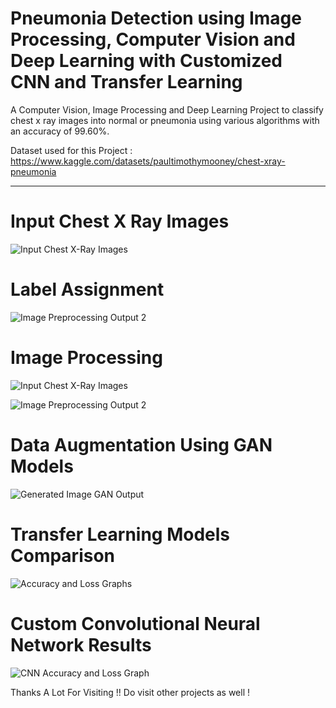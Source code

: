 # Pneumonia Detection using Image Processing, Computer Vision and Deep Learning with Customized CNN and Transfer Learning
A Computer Vision, Image Processing and Deep Learning Project to classify chest x ray images into normal or pneumonia using various algorithms with an accuracy of 99.60%.

Dataset used for this Project : https://www.kaggle.com/datasets/paultimothymooney/chest-xray-pneumonia

<hr>

# Input Chest X Ray Images
![Input Chest X-Ray Images](https://github.com/user-attachments/assets/092b57b0-70e6-439b-b936-fb332dd9b89a)

# Label Assignment
![Image Preprocessing Output 2](https://github.com/user-attachments/assets/fe2bb09f-c0db-4c90-9c3e-cdf92c6e412d)

# Image Processing 
![Input Chest X-Ray Images](https://github.com/user-attachments/assets/36600f49-0d18-42b2-b383-692a45db2e89)

![Image Preprocessing Output 2](https://github.com/user-attachments/assets/5b520a2c-f3cc-41f6-b85d-6964368e9536)

# Data Augmentation Using GAN Models
![Generated Image GAN Output](https://github.com/user-attachments/assets/02fc46e2-a16f-4b0a-8320-a871b7b974f2)

# Transfer Learning Models Comparison
![Accuracy and Loss  Graphs](https://github.com/user-attachments/assets/75edbe79-0164-4bb2-8f42-4044bf387d05)

# Custom Convolutional Neural Network Results
![CNN Accuracy and Loss Graph](https://github.com/user-attachments/assets/9dbbbd77-ce95-481e-9405-0d1b136fbccb)


Thanks A Lot For Visiting !! Do visit other projects as well !
